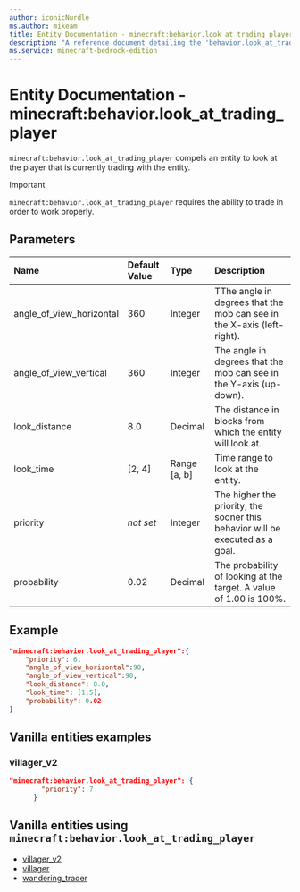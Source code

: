 ```yaml
---
author: iconicNurdle
ms.author: mikeam
title: Entity Documentation - minecraft:behavior.look_at_trading_player
description: "A reference document detailing the 'behavior.look_at_trading_player' entity goal"
ms.service: minecraft-bedrock-edition
---
```


# Entity Documentation - minecraft:behavior.look_at_trading_player

`minecraft:behavior.look_at_trading_player` compels an entity to look at the player that is currently trading with the entity.

>[!IMPORTANT]
> `minecraft:behavior.look_at_trading_player` requires the ability to trade in order to work properly.

## Parameters

|Name |Default Value  |Type  |Description  |
|:----------|:----------|:----------|:----------|
|angle_of_view_horizontal| 360| Integer| TThe angle in degrees that the mob can see in the X-axis (left-right).|
|angle_of_view_vertical| 360| Integer| The angle in degrees that the mob can see in the Y-axis (up-down). |
|look_distance| 8.0| Decimal| The distance in blocks from which the entity will look at. |
|look_time| [2, 4]| Range [a, b]| Time range to look at the entity. |
| priority|*not set*|Integer|The higher the priority, the sooner this behavior will be executed as a goal.|
|probability| 0.02|  Decimal| The probability of looking at the target. A value of 1.00 is 100%. |


## Example

```json
"minecraft:behavior.look_at_trading_player":{
    "priority": 6,
    "angle_of_view_horizontal":90,
    "angle_of_view_vertical":90,
    "look_distance": 8.0,
    "look_time": [1,5],
    "probability": 0.02
}
```

## Vanilla entities examples

### villager_v2

```json
"minecraft:behavior.look_at_trading_player": {
        "priority": 7
      }
```

## Vanilla entities using `minecraft:behavior.look_at_trading_player`

- [villager_v2](../../../../Source/VanillaBehaviorPack_Snippets/entities/villager_v2.md)
- [villager](../../../../Source/VanillaBehaviorPack_Snippets/entities/villager.md)
- [wandering_trader](../../../../Source/VanillaBehaviorPack_Snippets/entities/wandering_trader.md)
